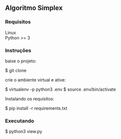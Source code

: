 ## Algoritmo Simplex ##

### Requisitos

Linux \
Python >= 3

### Instruções ###

baixe o projeto:

$ git clone 

crie o ambiente virtual e ative:

$ virtualenv -p python3 .env
$ source .env/bin/activate

Instalando os requisitos:

$ pip install -r requirements.txt

### Executando ###

$ python3 view.py
